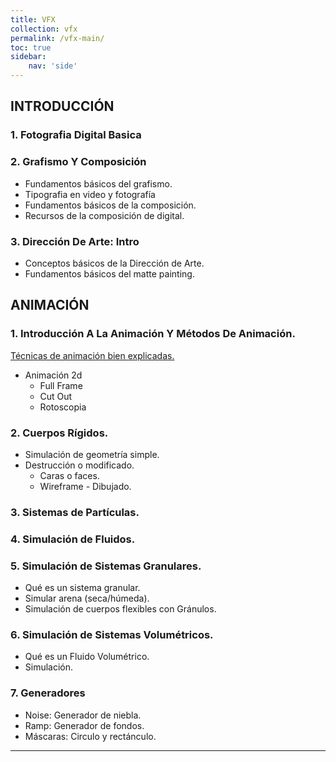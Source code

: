 ```yaml
---
title: VFX
collection: vfx
permalink: /vfx-main/
toc: true
sidebar:
    nav: 'side'
---
```


## INTRODUCCIÓN

### 1. Fotografia Digital Basica

### 2. Grafismo Y Composición
- Fundamentos básicos del grafismo.
- Tipografia en video y fotografía
- Fundamentos básicos de la composición.
- Recursos de la composición de digital.

### 3. Dirección De Arte: Intro
- Conceptos básicos de la Dirección de Arte.
- Fundamentos básicos del matte painting.

## ANIMACIÓN

### 1. Introducción A La Animación Y Métodos De Animación.

[Técnicas de animación bien explicadas.][NOTODOANIMACION]  

- Animación 2d
    + Full Frame
    + Cut Out
    + Rotoscopia

### 2. Cuerpos Rígidos.
- Simulación de geometría simple.
- Destrucción o modificado.
    + Caras o faces.
    + Wireframe - Dibujado.

### 3. Sistemas de Partículas.


### 4. Simulación de Fluidos.


### 5. Simulación de Sistemas Granulares.
- Qué es un sistema granular.
- Simular arena (seca/húmeda).
- Simulación de cuerpos flexibles con Gránulos.

### 6. Simulación de Sistemas Volumétricos.
- Qué es un Fluido Volumétrico.
- Simulación.

### 7. Generadores
- Noise: Generador de niebla.  
- Ramp: Generador de fondos.  
- Máscaras: Circulo y rectánculo.  

---

[NOTODOANIMACION]: https://www.notodoanimacion.es/que-es-la-animacion-tipos-y-tecnicas/


